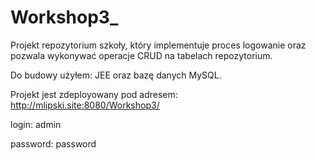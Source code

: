 # Workshop3_

Projekt repozytorium szkoły, który implementuje proces logowanie oraz pozwala wykonywać operacje CRUD na tabelach repozytorium.

Do budowy użyłem: JEE oraz bazę danych MySQL.

Projekt jest zdeployowany pod adresem: http://mlipski.site:8080/Workshop3/ 

login: admin

password: password
